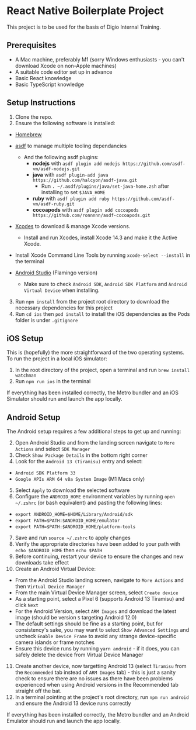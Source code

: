 # React Native Boilerplate Project

This project is to be used for the basis of Digio Internal Training.

## Prerequisites

- A Mac machine, preferably M1 (sorry Windows enthusiasts - you can't download Xcode on non-Apple machines)
- A suitable code editor set up in advance
- Basic React knowledge
- Basic TypeScript knowledge

## Setup Instructions

1. Clone the repo.
2. Ensure the following software is installed:
- [Homebrew](https://brew.sh/)
- [asdf](https://asdf-vm.com/) to manage multiple tooling dependancies
  - And the following asdf plugins:
    - **nodejs** with `asdf plugin add nodejs https://github.com/asdf-vm/asdf-nodejs.git`
    - **java** with `asdf plugin-add java https://github.com/halcyon/asdf-java.git`
      - Run `. ~/.asdf/plugins/java/set-java-home.zsh` after installing to set `$JAVA_HOME`
    - **ruby** with `asdf plugin add ruby https://github.com/asdf-vm/asdf-ruby.git`
    - **cocoapods** with `asdf plugin add cocoapods https://github.com/ronnnnn/asdf-cocoapods.git`

- [Xcodes](https://github.com/XcodesOrg/XcodesApp) to download & manage Xcode versions.
  - Install and run Xcodes, install Xcode 14.3 and make it the Active Xcode.
- Install Xcode Command Line Tools by running `xcode-select --install` in the terminal

- [Android Studio](https://developer.android.com/studio) (Flamingo version)
  - Make sure to check `Android SDK`, `Android SDK Platform` and `Android Virtual Device` when installing.


3. Run `npm install` from the project root directory to download the necessary dependencies for this project
4. Run `cd ios` then `pod install` to install the iOS dependencies as the Pods folder is under `.gitignore`

## iOS Setup

This is (hopefully) the more straightforward of the two operating systems. To run the project in a local iOS simulator:

1. In the root directory of the project, open a terminal and run `brew install watchman`
2. Run `npm run ios` in the terminal

If everything has been installed correctly, the Metro bundler and an iOS Simulator should run and launch the app locally.

## Android Setup

The Android setup requires a few additional steps to get up and running:


2. Open Android Studio and from the landing screen navigate to `More Actions` and select `SDK Manager`
3. Check `Show Package Details` in the bottom right corner
4. Look for the `Android 13 (Tiramisu)` entry and select:

- `Android SDK Platform 33`
- `Google APIs ARM 64 v8a System Image` (M1 Macs only)

5. Select `Apply` to download the selected software
6. Configure the `ANDROID_HOME` environment variables by running `open ~/.zshrc` (or bash equivalent) and pasting the following lines:

- `export ANDROID_HOME=$HOME/Library/Android/sdk`
- `export PATH=$PATH:$ANDROID_HOME/emulator`
- `export PATH=$PATH:$ANDROID_HOME/platform-tools`

7. Save and run `source ~/.zshrc` to apply changes
8. Verify the appropriate directories have been added to your path with `echo $ANDROID_HOME` then `echo $PATH`
9. Before continuing, restart your device to ensure the changes and new downloads take effect
10. Create an Android Virtual Device:

- From the Android Studio landing screen, navigate to `More Actions` and then `Virtual Device Manager`
- From the main Virtual Device Manager screen, select `Create device`
- As a starting point, select a Pixel 6 (supports Android 13 Tiramisu) and click `Next`
- For the Android Version, select `ARM Images` and download the latest image (should be version `S` targeting Android 12.0)
- The default settings should be fine as a starting point, but for consistency's sake, you may want to select `Show Advanced Settings` and uncheck `Enable Device Frame` to avoid any strange device-specific camera islands or frame notches
- Ensure this device runs by running `yarn android` - if it does, you can safely delete the device from Virtual Device Manager

11. Create another device, now targetting Android 13 (select `Tiramisu` from the `Recommended` tab instead of `ARM Images` tab) - this is just a sanity check to ensure there are no issues as there have been problems experienced when using Android versions in the Recommended tab straight off the bat.
12. In a terminal pointing at the project's root directory, run `npm run android` and ensure the Android 13 device runs correctly

If everything has been installed correctly, the Metro bundler and an Android Emulator should run and launch the app locally.